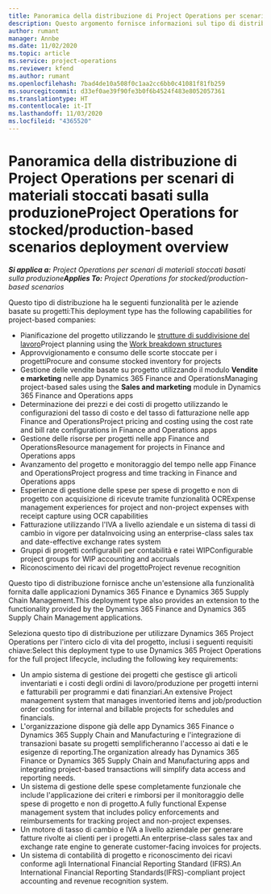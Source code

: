 ```yaml
---
title: Panoramica della distribuzione di Project Operations per scenari di materiali stoccati basati sulla produzione
description: Questo argomento fornisce informazioni sul tipo di distribuzione, Project Operations per scenari di materiali stoccati basati sulla produzione.
author: rumant
manager: Annbe
ms.date: 11/02/2020
ms.topic: article
ms.service: project-operations
ms.reviewer: kfend
ms.author: rumant
ms.openlocfilehash: 7bad4de10a508f0c1aa2cc6bb0c41081f81fb259
ms.sourcegitcommit: d33ef0ae39f90fe3b0f6b4524f483e8052057361
ms.translationtype: HT
ms.contentlocale: it-IT
ms.lasthandoff: 11/03/2020
ms.locfileid: "4365520"
---
```

# <a name="project-operations-for-stockedproduction-based-scenarios-deployment-overview"></a><span data-ttu-id="03de1-103">Panoramica della distribuzione di Project Operations per scenari di materiali stoccati basati sulla produzione</span><span class="sxs-lookup"><span data-stu-id="03de1-103">Project Operations for stocked/production-based scenarios deployment overview</span></span>

<span data-ttu-id="03de1-104">_**Si applica a:** Project Operations per scenari di materiali stoccati basati sulla produzione_</span><span class="sxs-lookup"><span data-stu-id="03de1-104">_**Applies To:** Project Operations for stocked/production-based scenarios_</span></span>


<span data-ttu-id="03de1-105">Questo tipo di distribuzione ha le seguenti funzionalità per le aziende basate su progetti:</span><span class="sxs-lookup"><span data-stu-id="03de1-105">This deployment type has the following capabilities for project-based companies:</span></span>

- <span data-ttu-id="03de1-106">Pianificazione del progetto utilizzando le [strutture di suddivisione del lavoro](work-breakdown-structures.md)</span><span class="sxs-lookup"><span data-stu-id="03de1-106">Project planning using the [Work breakdown structures](work-breakdown-structures.md)</span></span>
- <span data-ttu-id="03de1-107">Approvvigionamento e consumo delle scorte stoccate per i progetti</span><span class="sxs-lookup"><span data-stu-id="03de1-107">Procure and consume stocked inventory for projects</span></span>
- <span data-ttu-id="03de1-108">Gestione delle vendite basate su progetto utilizzando il modulo **Vendite e marketing** nelle app Dynamics 365 Finance and Operations</span><span class="sxs-lookup"><span data-stu-id="03de1-108">Managing project-based sales using the **Sales and marketing** module in Dynamics 365 Finance and Operations apps</span></span>
- <span data-ttu-id="03de1-109">Determinazione dei prezzi e dei costi di progetto utilizzando le configurazioni del tasso di costo e del tasso di fatturazione nelle app Finance and Operations</span><span class="sxs-lookup"><span data-stu-id="03de1-109">Project pricing and costing using the cost rate and bill rate configurations in Finance and Operations apps</span></span>
- <span data-ttu-id="03de1-110">Gestione delle risorse per progetti nelle app Finance and Operations</span><span class="sxs-lookup"><span data-stu-id="03de1-110">Resource management for projects in Finance and Operations apps</span></span>
- <span data-ttu-id="03de1-111">Avanzamento del progetto e monitoraggio del tempo nelle app Finance and Operations</span><span class="sxs-lookup"><span data-stu-id="03de1-111">Project progress and time tracking in Finance and Operations apps</span></span>
- <span data-ttu-id="03de1-112">Esperienze di gestione delle spese per spese di progetto e non di progetto con acquisizione di ricevute tramite funzionalità OCR</span><span class="sxs-lookup"><span data-stu-id="03de1-112">Expense management experiences for project and non-project expenses with receipt capture using OCR capabilities</span></span>
- <span data-ttu-id="03de1-113">Fatturazione utilizzando l'IVA a livello aziendale e un sistema di tassi di cambio in vigore per data</span><span class="sxs-lookup"><span data-stu-id="03de1-113">Invoicing using an enterprise-class sales tax and date-effective exchange rates system</span></span>
- <span data-ttu-id="03de1-114">Gruppi di progetti configurabili per contabilità e ratei WIP</span><span class="sxs-lookup"><span data-stu-id="03de1-114">Configurable project groups for WIP accounting and accruals</span></span>
- <span data-ttu-id="03de1-115">Riconoscimento dei ricavi del progetto</span><span class="sxs-lookup"><span data-stu-id="03de1-115">Project revenue recognition</span></span>

<span data-ttu-id="03de1-116">Questo tipo di distribuzione fornisce anche un'estensione alla funzionalità fornita dalle applicazioni Dynamics 365 Finance e Dynamics 365 Supply Chain Management.</span><span class="sxs-lookup"><span data-stu-id="03de1-116">This deployment type also provides an extension to the functionality provided by the Dynamics 365 Finance and Dynamics 365 Supply Chain Management applications.</span></span>

<span data-ttu-id="03de1-117">Seleziona questo tipo di distribuzione per utilizzare Dynamics 365 Project Operations per l'intero ciclo di vita del progetto, inclusi i seguenti requisiti chiave:</span><span class="sxs-lookup"><span data-stu-id="03de1-117">Select this deployment type to use Dynamics 365 Project Operations for the full project lifecycle, including the following key requirements:</span></span>

- <span data-ttu-id="03de1-118">Un ampio sistema di gestione dei progetti che gestisce gli articoli inventariati e i costi degli ordini di lavoro/produzione per progetti interni e fatturabili per programmi e dati finanziari.</span><span class="sxs-lookup"><span data-stu-id="03de1-118">An extensive Project management system that manages inventoried items and job/production order costing for internal and billable projects for schedules and financials.</span></span>
- <span data-ttu-id="03de1-119">L'organizzazione dispone già delle app Dynamics 365 Finance o Dynamics 365 Supply Chain and Manufacturing e l'integrazione di transazioni basate su progetti semplificheranno l'accesso ai dati e le esigenze di reporting.</span><span class="sxs-lookup"><span data-stu-id="03de1-119">The organization already has Dynamics 365 Finance or Dynamics 365 Supply Chain and Manufacturing apps and integrating project-based transactions will simplify data access and reporting needs.</span></span>
- <span data-ttu-id="03de1-120">Un sistema di gestione delle spese completamente funzionale che include l'applicazione dei criteri e rimborsi per il monitoraggio delle spese di progetto e non di progetto.</span><span class="sxs-lookup"><span data-stu-id="03de1-120">A fully functional Expense management system that includes policy enforcements and reimbursements for tracking project and non-project expenses.</span></span>
- <span data-ttu-id="03de1-121">Un motore di tasso di cambio e IVA a livello aziendale per generare fatture rivolte ai clienti per i progetti.</span><span class="sxs-lookup"><span data-stu-id="03de1-121">An enterprise-class sales tax and exchange rate engine to generate customer-facing invoices for projects.</span></span>
- <span data-ttu-id="03de1-122">Un sistema di contabilità di progetto e riconoscimento dei ricavi conforme agli International Financial Reporting Standard (IFRS).</span><span class="sxs-lookup"><span data-stu-id="03de1-122">An International Financial Reporting Standards(IFRS)-compliant project accounting and revenue recognition system.</span></span>

